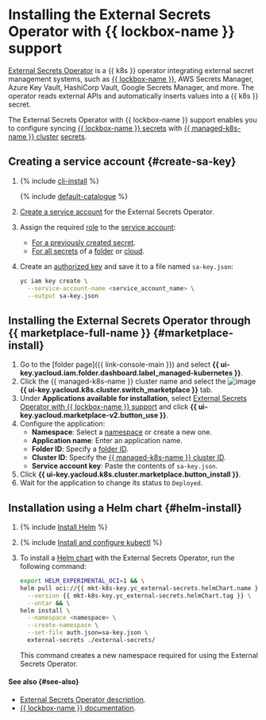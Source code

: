 # Installing the External Secrets Operator with {{ lockbox-name }} support

[External Secrets Operator](/marketplace/products/yc/external-secrets) is a {{ k8s }} operator integrating external secret management systems, such as [{{ lockbox-name }}](../../../lockbox/), AWS Secrets Manager, Azure Key Vault, HashiCorp Vault, Google Secrets Manager, and more. The operator reads external APIs and automatically inserts values into a {{ k8s }} secret.

The External Secrets Operator with {{ lockbox-name }} support enables you to configure syncing [{{ lockbox-name }} secrets](../../../lockbox/concepts/secret.md) with [{{ managed-k8s-name }} cluster](../../concepts/index.md#kubernetes-cluster) [secrets](../../concepts/encryption.md).

## Creating a service account {#create-sa-key}

1. {% include [cli-install](../../../_includes/cli-install.md) %}

   {% include [default-catalogue](../../../_includes/default-catalogue.md) %}

1. [Create a service account](../../../iam/operations/sa/create.md) for the External Secrets Operator.
1. Assign the required [role](../../../lockbox/security/index.md#service-roles) to the [service account](../../../iam/concepts/users/service-accounts.md):
   * [For a previously created secret](../../../lockbox/operations/secret-access.md).
   * [For all secrets](../../../iam/operations/sa/assign-role-for-sa.md) of a [folder](../../../resource-manager/concepts/resources-hierarchy.md#folder) or [cloud](../../../resource-manager/concepts/resources-hierarchy.md#cloud).
1. Create an [authorized key](../../../iam/concepts/authorization/key.md) and save it to a file named `sa-key.json`:

   ```bash
   yc iam key create \
     --service-account-name <service_account_name> \
     --output sa-key.json
   ```

## Installing the External Secrets Operator through {{ marketplace-full-name }} {#marketplace-install}

1. Go to the [folder page]({{ link-console-main }}) and select **{{ ui-key.yacloud.iam.folder.dashboard.label_managed-kubernetes }}**.
1. Click the {{ managed-k8s-name }} cluster name and select the ![image](../../../_assets/marketplace.svg) **{{ ui-key.yacloud.k8s.cluster.switch_marketplace }}** tab.
1. Under **Applications available for installation**, select [External Secrets Operator with {{ lockbox-name }} support](/marketplace/products/yc/external-secrets) and click **{{ ui-key.yacloud.marketplace-v2.button_use }}**.
1. Configure the application:
   * **Namespace**: Select a [namespace](../../concepts/index.md#namespace) or create a new one.
   * **Application name**: Enter an application name.
   * **Folder ID**: Specify a [folder ID](../../../resource-manager/operations/folder/get-id.md).
   * **Cluster ID**: Specify the [{{ managed-k8s-name }} cluster ID](../kubernetes-cluster/kubernetes-cluster-list.md).
   * **Service account key**: Paste the contents of `sa-key.json`.
1. Click **{{ ui-key.yacloud.k8s.cluster.marketplace.button_install }}**.
1. Wait for the application to change its status to `Deployed`.

## Installation using a Helm chart {#helm-install}

1. {% include [Install Helm](../../../_includes/managed-kubernetes/helm-install.md) %}
1. {% include [Install and configure kubectl](../../../_includes/managed-kubernetes/kubectl-install.md) %}
1. To install a [Helm chart](https://helm.sh/docs/topics/charts/) with the External Secrets Operator, run the following command:

   ```bash
   export HELM_EXPERIMENTAL_OCI=1 && \
   helm pull oci://{{ mkt-k8s-key.yc_external-secrets.helmChart.name }} \
     --version {{ mkt-k8s-key.yc_external-secrets.helmChart.tag }} \
     --untar && \
   helm install \
     --namespace <namespace> \
     --create-namespace \
     --set-file auth.json=sa-key.json \
     external-secrets ./external-secrets/
   ```

   This command creates a new namespace required for using the External Secrets Operator.

#### See also {#see-also}

* [External Secrets Operator description](https://external-secrets.io/v0.8.1/provider/yandex-lockbox/).
* [{{ lockbox-name }} documentation](../../../lockbox/).